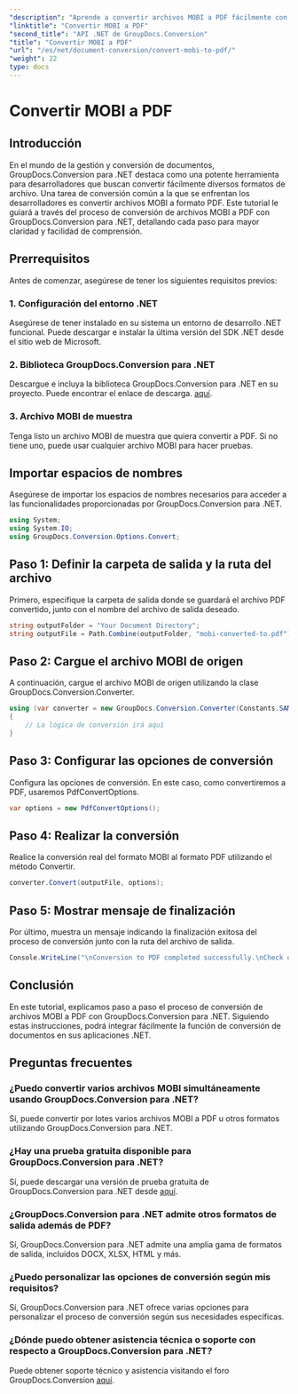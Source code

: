 ```yaml
---
"description": "Aprende a convertir archivos MOBI a PDF fácilmente con GroupDocs.Conversion para .NET. Sigue nuestra guía paso a paso."
"linktitle": "Convertir MOBI a PDF"
"second_title": "API .NET de GroupDocs.Conversion"
"title": "Convertir MOBI a PDF"
"url": "/es/net/document-conversion/convert-mobi-to-pdf/"
"weight": 22
type: docs
---
```

# Convertir MOBI a PDF

## Introducción
En el mundo de la gestión y conversión de documentos, GroupDocs.Conversion para .NET destaca como una potente herramienta para desarrolladores que buscan convertir fácilmente diversos formatos de archivo. Una tarea de conversión común a la que se enfrentan los desarrolladores es convertir archivos MOBI a formato PDF. Este tutorial le guiará a través del proceso de conversión de archivos MOBI a PDF con GroupDocs.Conversion para .NET, detallando cada paso para mayor claridad y facilidad de comprensión.
## Prerrequisitos
Antes de comenzar, asegúrese de tener los siguientes requisitos previos:
### 1. Configuración del entorno .NET
Asegúrese de tener instalado en su sistema un entorno de desarrollo .NET funcional. Puede descargar e instalar la última versión del SDK .NET desde el sitio web de Microsoft.
### 2. Biblioteca GroupDocs.Conversion para .NET
Descargue e incluya la biblioteca GroupDocs.Conversion para .NET en su proyecto. Puede encontrar el enlace de descarga. [aquí](https://releases.groupdocs.com/conversion/net/).
### 3. Archivo MOBI de muestra
Tenga listo un archivo MOBI de muestra que quiera convertir a PDF. Si no tiene uno, puede usar cualquier archivo MOBI para hacer pruebas.

## Importar espacios de nombres
Asegúrese de importar los espacios de nombres necesarios para acceder a las funcionalidades proporcionadas por GroupDocs.Conversion para .NET.
```csharp
using System;
using System.IO;
using GroupDocs.Conversion.Options.Convert;
```
## Paso 1: Definir la carpeta de salida y la ruta del archivo
Primero, especifique la carpeta de salida donde se guardará el archivo PDF convertido, junto con el nombre del archivo de salida deseado.
```csharp
string outputFolder = "Your Document Directory";
string outputFile = Path.Combine(outputFolder, "mobi-converted-to.pdf");
```
## Paso 2: Cargue el archivo MOBI de origen
A continuación, cargue el archivo MOBI de origen utilizando la clase GroupDocs.Conversion.Converter.
```csharp
using (var converter = new GroupDocs.Conversion.Converter(Constants.SAMPLE_MOBI))
{
    // La lógica de conversión irá aquí
}
```
## Paso 3: Configurar las opciones de conversión
Configura las opciones de conversión. En este caso, como convertiremos a PDF, usaremos PdfConvertOptions.
```csharp
var options = new PdfConvertOptions();
```
## Paso 4: Realizar la conversión
Realice la conversión real del formato MOBI al formato PDF utilizando el método Convertir.
```csharp
converter.Convert(outputFile, options);
```
## Paso 5: Mostrar mensaje de finalización
Por último, muestra un mensaje indicando la finalización exitosa del proceso de conversión junto con la ruta del archivo de salida.
```csharp
Console.WriteLine("\nConversion to PDF completed successfully.\nCheck output in {0}", outputFolder);
```

## Conclusión
En este tutorial, explicamos paso a paso el proceso de conversión de archivos MOBI a PDF con GroupDocs.Conversion para .NET. Siguiendo estas instrucciones, podrá integrar fácilmente la función de conversión de documentos en sus aplicaciones .NET.
## Preguntas frecuentes
### ¿Puedo convertir varios archivos MOBI simultáneamente usando GroupDocs.Conversion para .NET?
Sí, puede convertir por lotes varios archivos MOBI a PDF u otros formatos utilizando GroupDocs.Conversion para .NET.
### ¿Hay una prueba gratuita disponible para GroupDocs.Conversion para .NET?
Sí, puede descargar una versión de prueba gratuita de GroupDocs.Conversion para .NET desde [aquí](https://releases.groupdocs.com/).
### ¿GroupDocs.Conversion para .NET admite otros formatos de salida además de PDF?
Sí, GroupDocs.Conversion para .NET admite una amplia gama de formatos de salida, incluidos DOCX, XLSX, HTML y más.
### ¿Puedo personalizar las opciones de conversión según mis requisitos?
Sí, GroupDocs.Conversion para .NET ofrece varias opciones para personalizar el proceso de conversión según sus necesidades específicas.
### ¿Dónde puedo obtener asistencia técnica o soporte con respecto a GroupDocs.Conversion para .NET?
Puede obtener soporte técnico y asistencia visitando el foro GroupDocs.Conversion [aquí](https://forum.groupdocs.com/c/conversion/11).